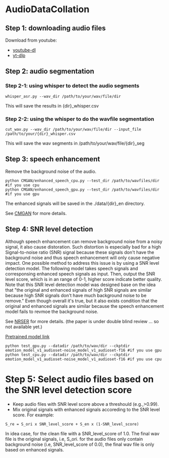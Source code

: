 # AudioDataCollation

## Step 1: downloading audio files

Download from youtube:
- [youtube-dl](https://github.com/ytdl-org/youtube-dl) 
- [yt-dlp](https://github.com/yt-dlp/yt-dlp)


## Step 2: audio segmentation

### Step 2-1: using whisper to detect the audio segments 
```
whisper_asr.py --wav_dir /path/to/your/wav/file/dir
```
This will save the results in {dir}_whisper.csv

### Step 2-2: using the whisper to do the wavfile segmentation

```
cut_wav.py --wav_dir /path/to/your/wav/file/dir --input_file /path/to/your/{dir}_whisper.csv
```

This will save the wav segments in /path/to/your/wav/file/{dir}_seg


## Step 3: speech enhancement

Remove the background noise of the audio. 
```
python CMGAN/enhanced_speech_cpu.py --test_dir /path/to/wavfiles/dir #if you use cpu
python CMGAN/enhanced_speech_gpu.py --test_dir /path/to/wavfiles/dir #if you use gpu
```

The enhanced signals will be saved in the ./data/{dir}_en directory.

See [CMGAN](https://github.com/ruizhecao96/CMGAN) for more details. 

## Step 4: SNR level detection

Although speech enhancement can remove background noise from a noisy signal, it also cause distoration. 
Such distortion is especially bad for a high Signal-to-noise ratio (SNR) signal because these signals don't have the background noise and thus speech enhancement will only cause negative impact. One possible method to address this issue is by using a SNR level detection model. 
The following model takes speech signals and corresponsing enhanced speech signals as input. Then, output the SNR level score, which is in an range of 0-1, higher score indicate better quality.  
Note that this SNR level detection model was designed base on the idea that "the original and enhanced signals of high SNR signals are similar because high SNR signals don't have much background noise to be remove." Even though overall it's true, but it also exists condition that the original and enhanced signals are similar because the speech enhancement model fails to revmoe the background noise. 


See [NRSER](https://github.com/yuwchen/NRSER) for more details. (the paper is under double blind review ... so not available yet.)

[Pretrained model link](https://drive.google.com/drive/folders/12dTsiwFuPEu7n3tKJdSdko2-CfSvYlVz?usp=sharing)

```
python test_gpu.py --datadir /path/to/wav/dir --ckptdir emotion_model_v1_audioset-noise_model_v1_audioset-f16 #if you use gpu
python test_cpu.py --datadir /path/to/wav/dir --ckptdir emotion_model_v1_audioset-noise_model_v1_audioset-f16 #if you use cpu
```

# Step 5: Select audio files based on the SNR level detection score

- Keep audio files with SNR level score above a threshould (e.g.,>0.99).
- Mix original signals with enhanced signals accoreding to the SNR level score. 
For example:
```
S_re = S_ori x SNR_level_score + S_en x (1-SNR_level_score)
```
In idea case, for the clean file with a SNR_level_score of 1.0. The final wav file is the original signals, i.e, S_ori.
for the audio files only contain background noise (i.e, SNR_level_score of 0.0), the final wav file is only based on enhanced signals. 


